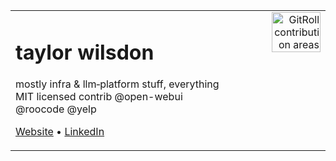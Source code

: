 <table width="100%">
<tr>
<td valign="top" style="padding-right:1rem;">

# taylor wilsdon

mostly infra & llm‑platform stuff, everything MIT licensed
contrib @open-webui @roocode @yelp

[Website](https://taylorwilsdon.com) • [LinkedIn](https://linkedin.com/in/taylorbarrettwilsdon)

</td>
<td valign="top" align="right">

<a href="https://gitroll.io/profile/uvJR2kh5vgxfsaJixVvghF0p2Ak32/stacks">
  <img src="https://github.com/user-attachments/assets/d7854b75-e4fb-499d-8d5d-f84ddcc02b52" width="80%" alt="GitRoll contribution areas"/>
</a>

</td>
</tr>
</table>
